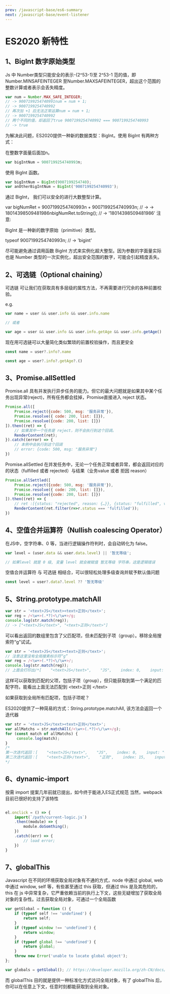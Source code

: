 ```yaml
---
prev: /javascript-base/es6-summary
next: /javascript-base/event-listener
---
```


# ES2020 新特性


## 1、BigInt 数字原始类型
Js 中 Number类型只能安全的表示-(2^53-1)至 2^53-1 范的值，即Number.MINSAFEINTEGER 至Number.MAXSAFEINTEGER，超出这个范围的整数计算或者表示会丢失精度。
```js
var num = Number.MAX_SAFE_INTEGER;  
// -> 9007199254740991num = num + 1; 
// -> 9007199254740992
// 再次加 +1 后无法正常运算num = num + 1; 
// -> 9007199254740992
// 两个不同的值，却返回了true 9007199254740992 === 9007199254740993  
// -> true
```
为解决此问题，ES2020提供一种新的数据类型：BigInt。使用 BigInt 有两种方式：

在整数字面量后面加n。
```js
var bigIntNum = 9007199254740993n;
```
使用 BigInt 函数。
```js
var bigIntNum = BigInt(9007199254740);
var anOtherBigIntNum = BigInt('9007199254740993');
```
通过 BigInt， 我们可以安全的进行大数整型计算。

var bigNumRet = 9007199254740993n + 9007199254740993n; // -> -> 18014398509481986nbigNumRet.toString(); // -> '18014398509481986'
注意:

BigInt 是一种新的数字原始（primitive）类型。

typeof 9007199254740993n; // -> 'bigint'

尽可能避免通过调用函数 BigInt 方式来实例化超大整型。因为参数的字面量实际也是 Number 类型的一次实例化，超出安全范围的数字，可能会引起精度丢失。


## 2、可选链（Optional chaining）

可选链 可让我们在获取具有多层级的属性方法，不再需要进行冗余的各种前置校验。

e.g.
```js
var name = user && user.info && user.info.name

// 或者

var age = user && user.info && user.info.getAge && user.info.getAge()
```

现在用可选链可以大量简化类似繁琐的前置校验操作，而且更安全
```js
const name = user?.info?.name

const age = user?.info?.getAge?.()

```


## 3、Promise.allSettled

Promise.all 具有并发执行异步任务的能力。但它的最大问题就是如果其中某个任务出现异常(reject)，所有任务都会挂掉，Promise直接进入 reject 状态。

```js
Promise.all([    
    Promise.reject({code: 500, msg: '服务异常'}),
    Promise.resolve({ code: 200, list: []}),
    Promise.resolve({code: 200, list: []})
]).then((ret) => {    
    // 如果其中一个任务是 reject，则不会执行到这个回调。    
    RenderContent(ret);
}).catch((error) => {    
    // 本例中会执行到这个回调    
    // error: {code: 500, msg: "服务异常"}
})
```

Promise.allSettled 在并发任务中，无论一个任务正常或者异常，都会返回对应的的状态（fulfilled 或者 rejected）与结果（业务value 或者 拒因 reason）
```js
Promise.allSettled([    
    Promise.reject({code: 500, msg: '服务异常'}),
    Promise.resolve({ code: 200, list: []}),
    Promise.resolve({code: 200, list: []})
]).then((ret) => {    
    // ret :[{status: "rejected", reason: {…}}, {status: "fulfilled", value: {…}}, {status: "fulfilled", value: {…}}]   
    RenderContent(ret.filter(r=>r.status === 'fulfilled'));
})
```

## 4、空值合并运算符（Nullish coalescing Operator）

在JS中，空字符串、0 等，当进行逻辑操作符判时，会自动转化为 false。
```js
var level = (user.data && user.data.level) || '暂无等级';

// 如果level 就是 0 级, 变量 level 就会被赋值 暂无等级 字符串，这是逻辑错误
```
空值合并运算符 与 可选链 相结合，可以很轻松处理多级查询并赋予默认值问题
```js
const level = user?.data?.level ?? '暂无等级'
```

## 5、String.prototype.matchAll
```js
var str = '<text>JS</text><text>正则</text>';
var reg = /<\w+>(.*?)<\/\w+>/g;
console.log(str.match(reg));
// -> ["<text>JS</text>", "<text>正则</text>"]
```
可以看出返回的数组里包含了父匹配项，但未匹配到子项（group）。移除全局搜索符“g”试试。
```js
var str = '<text>JS</text><text>正则</text>';
// 注意这里没有全局搜素标示符“g”
var reg = /<\w+>(.*?)<\/\w+>/;
console.log(str.match(reg));
// 上面会打印出/*[    "<text>JS</text>",    "JS",    index: 0,    input:    "<text>JS</text><text>正则</text>",    groups: undefined]*/
```
这样可以获取到匹配的父项，包括子项（group），但只能获取到第一个满足的匹配字符。能看出上面无法匹配到 &lt;text&gt;正则 &lt;/text&gt;

如果获取到全局所有匹配项，包括子项呢？

ES2020提供了一种简易的方式：String.prototype.matchAll, 该方法会返回一个迭代器

```js
var str = '<text>JS</text><text>正则</text>';
var allMatchs = str.matchAll(/<\w+>(.*?)<\/\w+>/g);
for (const match of allMatchs) { 
     console.log(match);
}
/*
第一次迭代返回：[    "<text>JS</text>",    "JS",    index: 0,    input: "<text>JS</text><text>正则</text>",    groups: undefined]
第二次迭代返回：[    "<text>正则</text>",    "正则",    index: 15,    input: "<text>JS</text><text>正则</text>",    groups: undefined]
*/
```

## 6、dynamic-import
按需 import 提案几年前就已提出，如今终于能进入ES正式规范
当然，webpack目前已很好的支持了该特性
```js

el.onclick = () => {    
    import(`/path/current-logic.js`)
    .then((module) => {        
        module.doSomthing();    
    })
    .catch((err) => {        
        // load error;    
    })
}
```

## 7、globalThis
Javascript 在不同的环境获取全局对象有不通的方式，node 中通过 global, web中通过 window, self 等，有些甚至通过 this 获取，但通过 this 是及其危险的，this 在 js 中异常复杂，它严重依赖当前的执行上下文，这些无疑增加了获取全局对象的复杂性。过去获取全局对象，可通过一个全局函数
```js
var getGlobal = function () {   
    if (typeof self !== 'undefined') { 
        return self; 
    }   
    if (typeof window !== 'undefined') { 
        return window;
    }
    if (typeof global !== 'undefined') {
        return global;
    }   
    throw new Error('unable to locate global object'); 
}; 

var globals = getGlobal(); // https://developer.mozilla.org/zh-CN/docs/Web/JavaScript/Reference/Global_Objects/globalThis
```


而 globalThis 目的就是提供一种标准化方式访问全局对象，有了 globalThis 后，你可以在任意上下文，任意时刻都能获取到全局对象。